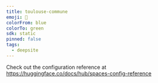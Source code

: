 ```yaml
---
title: toulouse-commune
emoji: 🐳
colorFrom: blue
colorTo: green
sdk: static
pinned: false
tags:
  - deepsite
---
```


Check out the configuration reference at https://huggingface.co/docs/hub/spaces-config-reference